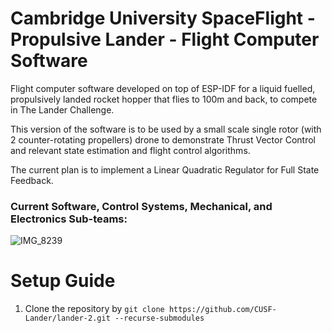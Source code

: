 
# Cambridge University SpaceFlight - Propulsive Lander - Flight Computer Software

Flight computer software developed on top of ESP-IDF for a liquid fuelled, propulsively landed rocket hopper that flies to 100m and back, to compete in The Lander Challenge.

This version of the software is to be used by a small scale single rotor (with 2 counter-rotating propellers) drone to demonstrate Thrust Vector Control and relevant state estimation and  flight control algorithms. 

The current plan is to implement a Linear Quadratic Regulator for Full State Feedback. 

### Current Software, Control Systems, Mechanical, and Electronics Sub-teams:
![IMG_8239](https://github.com/user-attachments/assets/0ef6a085-4057-411b-95f5-9252d37085a4)

# Setup Guide
1. Clone the repository by `git clone https://github.com/CUSF-Lander/lander-2.git --recurse-submodules`
